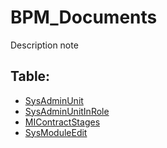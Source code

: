 # BPM_Documents
Description note
## Table:
- [SysAdminUnit](https://github.com/ZotovSergei/BPM_Documents/blob/master/Table.md#sysadminunit)
- [SysAdminUnitInRole](https://github.com/ZotovSergei/BPM_Documents/blob/master/Table.md#sysadminunitinrole)
- [MIContractStages](https://github.com/ZotovSergei/BPM_Documents/blob/master/Table.md#micontractstages)
- [SysModuleEdit](https://github.com/ZotovSergei/BPM_Documents/blob/master/Table.md#sysmoduleedit)

